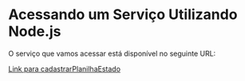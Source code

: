 

# Acessando um Serviço Utilizando Node.js

O serviço que vamos acessar está disponível no seguinte URL:

[Link para cadastrarPlanilhaEstado](https://www.snirh.gov.br/cnarh40_treinamento/swagger-ui/#/default/cadastrarPlanilhaEstado)




